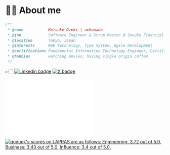 # 🥷🏻 About me

```javascript
/**
 * @name           Keisuke Ozeki | nekonado
 * @job            Software Engineer & Scrum Master @ Sasuke Financial Lab, inc.
 * @location       Tokyo, Japan
 * @interests      Web Technology, Type System, Agile Development
 * @certifications Fundamental Information Technology Engineer, Certified ScrumMaster
 * @hobbies        watching movies, having single origin coffee
 */
```

👉🏻 <a href="https://www.linkedin.com/in/keisuke-ozeki-073a44307/" target="_blank" rel="noopener noreferrer"><img alt="Linkedin badge" src="https://img.shields.io/badge/-LinkedIn-blue?style=flat-square&logo=Linkedin&logoColor=white"></a> <a href="https://twitter.com/nekonadocat" target="_blank" rel="noopener noreferrer"><img alt="X badge" src="https://img.shields.io/twitter/follow/nekonadocat?style=social"></a>

<div id="activities">
<img src="https://raw.githubusercontent.com/nekonado/nekonado/main/github-metrics.svg" width="55%" align="left">
<!--START_SECTION:lapras-card-->
<p ><a href="https://lapras.com/public/queuek" target="_blank" rel="noopener noreferrer"><img alt="queuek's scores on LAPRAS are as follows: Engineering: 3.72 out of 5.0, Business: 3.43 out of 5.0, Influence: 3.4 out of 5.0." src="https://lapras-card-generator.vercel.app/api/svg?e=3.72&b=3.43&i=3.4&b1=%23232323&b2=%236d6d6d&i1=%23212121&i2=%23818181&l=en" width="40%" ></a></p>
<!--END_SECTION:lapras-card-->
</div>
